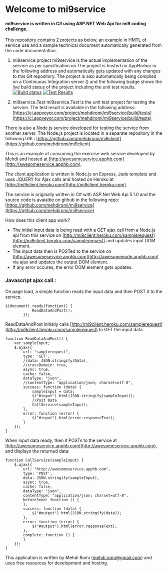 Welcome to mi9service 
=====================

#### mi9service is written in C# using ASP.NET Web Api for mi9 coding challenge.

This repository contains 2 projects as below, an example in HMTL of service use and a sample technical document automatically generated from the code documentation.
1. mi9service project 
mi9service is the actual implementation of the service as per specification on []()
The project is hosted on  AppHarbor in the following address and automatically gets updated with any changes to this Git repository.
The project is also automatically being compiled on a Continuous Integration server () and the following badge shows the live build status of the project including the unit test results.
[![Build status](https://ci.appveyor.com/api/projects/status/lwu2aha3rmp44xqm)](https://ci.appveyor.com/project/mehdiromi/mi9service)
[![Test Results](https://ci.appveyor.com/api/projects/status/lwu2aha3rmp44xqm)](https://ci.appveyor.com/project/mehdiromi/mi9service/build/tests)

2. mi9service.Test
mi9service.Test is the unit test project for testing the service. The test result is available in the following address:
[https://ci.appveyor.com/project/mehdiromi/mi9service/build/tests](https://ci.appveyor.com/project/mehdiromi/mi9service/build/tests)


There is also a Node.js service developed for testing the service from another server. The Node.js project is located in a separate repository in the following URL: 
[https://github.com/mehdiromi/mi9client](https://github.com/mehdiromi/mi9client)


This is an example of consuming the exercise web service developed by Mehdi and hosted at [http://awesomeservice.apphb.com](http://awesomeservice.apphb.com).

The client application is written in Node.js on Express, Jade template and uses JQUERY for Ajax calls and  hosted on Heroku at [http://mi9client.heroku.com](http://mi9client.heroku.com).

The service is originally written in C# with ASP.Net Web Api 5.1.0 and the source code is avaialbe on github in the following repo:
[https://github.com/mehdiromi/mi9service](https://github.com/mehdiromi/mi9service)


How does this client app work?

* The initial input data is being read with a GET ajax call from a Node.js api from this service on [http://mi9client.heroku.com/samplerequest](http://mi9client.heroku.com/samplerequest) and updates input DOM element.
* The input data then is POSTed to the service on [http://awesomeservice.apphb.com](http://awesomenode.apphb.com) via ajax and updates the output DOM element.
* If any error occures, the error DOM element gets updates.


### Javascript ajax call :

On page load, a simple function reads the input data and then POST it to the service.

```
$(document).ready(function() {
            ReadDataAndPost();
        });

```


ReadDataAndPost initially calls [http://mi9client.heroku.com/samplerequest](http://mi9client.heroku.com/samplerequest) to GET the input data

```
function ReadDataAndPost() {
    var sampleInput;
    $.ajax({
        url: "samplerequest",
        type: 'GET',
        //data: JSON.stringify(Data),
        //crossDomain: true,
        async: true,
        cache: false,
        dataType: "json",
        //contentType: "application/json; charset=utf-8",
        success: function (data) {
            sampleInput = data;
            $("#input").html(JSON.stringify(sampleInput));
            //Post Data
            CallService(sampleInput);
        },
        error: function (error) {
            $("#input").html(error.responseText);
        }
    });
}
```

When input data ready, then it POSTs to the service at [http://awesomeservice.apphb.com](http://awesomeservice.apphb.com), and displays the returned data:
```
function CallService(sampleInput) {
    $.ajax({
        url: "http://awesomeservice.apphb.com",
        type: 'POST',            
        data: JSON.stringify(sampleInput),
        async: true,
        cache: false,
        dataType: "json",
        contentType: "application/json; charset=utf-8",
        beforeSend: function () {
        },
        success: function (data) {
            $("#output").html(JSON.stringify(data));
        },
        error: function (error) {
            $("#output").html(error.responseText);
        },
        complete: function () {               
        }
    });
}

```


This application is written by Mehdi Romi (mehdi.romi@gmail.com) and uses free resources for development and hosting.

